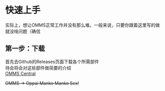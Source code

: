 # 快速上手

实际上，想让OMMS正常工作并没有那么难。一般来说，只要你跟着这里写的做就没啥问题（确信

## 第一步：下载
首先去Github的Releases页面下载各个所需部件  
待会将会对这些部件做简要的介绍  
[OMMS Central](https://github.com/OhMyMinecraftServer/omms-central/releases)















~~OMMS -> Oppai Manko Manko Sex!~~